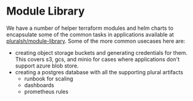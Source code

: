 # Module Library

We have a number of helper terraform modules and helm charts to encapsulate some of the common tasks in applications available at [pluralsh/module-library](https://github.com/pluralsh/module-library).  Some of the more common usecases here are:

* creating object storage buckets and generating credentials for them. This covers s3, gcs, and minio for cases where applications don't support azure blob store.&#x20;
* creating a postgres database with all the supporting plural artifacts
  * runbook for scaling
  * dashboards
  * prometheus rules
